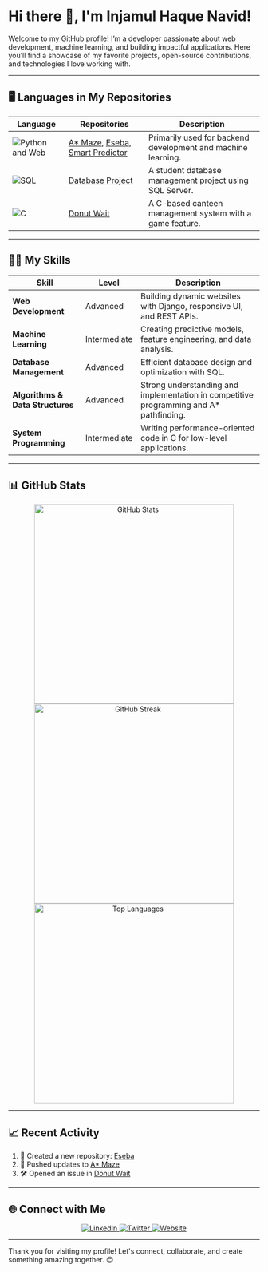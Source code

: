 # Hi there 👋, I'm Injamul Haque Navid!

Welcome to my GitHub profile! I’m a developer passionate about web development, machine learning, and building impactful applications. Here you’ll find a showcase of my favorite projects, open-source contributions, and technologies I love working with.

---

## 🖥️ Languages in My Repositories

| Language       | Repositories | Description |
|----------------|--------------|-------------|
| ![Python and Web](https://img.shields.io/badge/-Python-333?logo=python&logoColor=white)         | [A* Maze](https://github.com/InjamulHaque1/A-Star-Maze), [Eseba](https://github.com/InjamulHaque1/eseba), [Smart Predictor](https://github.com/InjamulHaque1/SmartPredictor) | Primarily used for backend development and machine learning. |
| ![SQL](https://img.shields.io/badge/-SQL-333?logo=postgresql&logoColor=white)     | [Database Project](https://github.com/InjamulHaque1/2-2-DatabaseProject) | A student database management project using SQL Server. |
| ![C](https://img.shields.io/badge/-C-333?logo=c&logoColor=white)     | [Donut Wait](https://github.com/InjamulHaque1/DonutWaitProject) | A C-based canteen management system with a game feature. |

---

## 🧑‍💻 My Skills

| Skill                 | Level    | Description |
|-----------------------|----------|-------------|
| **Web Development**   | Advanced | Building dynamic websites with Django, responsive UI, and REST APIs. |
| **Machine Learning**  | Intermediate | Creating predictive models, feature engineering, and data analysis. |
| **Database Management** | Advanced | Efficient database design and optimization with SQL. |
| **Algorithms & Data Structures** | Advanced | Strong understanding and implementation in competitive programming and A* pathfinding. |
| **System Programming** | Intermediate | Writing performance-oriented code in C for low-level applications. |

---

## 📊 GitHub Stats

<p align="center">
  <img src="https://github-readme-stats.vercel.app/api?username=InjamulHaque1&show_icons=true&theme=radical" alt="GitHub Stats" width="400"/>
  <img src="https://github-readme-streak-stats.herokuapp.com/?user=InjamulHaque1&theme=radical" alt="GitHub Streak" width="400"/>
  <img src="https://github-readme-stats.vercel.app/api/top-langs/?username=InjamulHaque1&layout=compact&theme=radical" alt="Top Languages" width="400"/>
</p>

---

## 📈 Recent Activity

<!--START_SECTION:activity-->
1. 🎉 Created a new repository: [Eseba](https://github.com/InjamulHaque1/eseba)
2. 🚀 Pushed updates to [A* Maze](https://github.com/InjamulHaque1/A-Star-Maze)
3. 🛠️ Opened an issue in [Donut Wait](https://github.com/InjamulHaque1/DonutWaitProject)
<!--END_SECTION:activity-->

---

## 🌐 Connect with Me

<p align="center">
  <a href="https://linkedin.com/in/injamulhaque" target="_blank">
    <img src="https://img.shields.io/badge/-LinkedIn-0072b1?logo=linkedin&logoColor=white&style=flat" alt="LinkedIn"/>
  </a>
  <a href="https://twitter.com/injamulhaque" target="_blank">
    <img src="https://img.shields.io/badge/-Twitter-1DA1F2?logo=twitter&logoColor=white&style=flat" alt="Twitter"/>
  </a>
  <a href="https://injamulhaque.com" target="_blank">
    <img src="https://img.shields.io/badge/-Website-333?logo=google-chrome&logoColor=white&style=flat" alt="Website"/>
  </a>
</p>

---

Thank you for visiting my profile! Let's connect, collaborate, and create something amazing together. 😊
